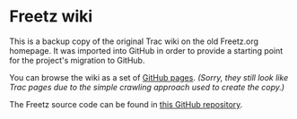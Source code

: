 # Freetz wiki

This is a backup copy of the original Trac wiki on the old Freetz.org homepage.
It was imported into GitHub in order to provide a starting point for the project's
migration to GitHub.

You can browse the wiki as a set of [GitHub pages](https://freetz.github.io/). _(Sorry, they still
look like Trac pages due to the simple crawling approach used to create the copy.)_

The Freetz source code can be found in [this GitHub repository](https://github.com/Freetz/freetz).
